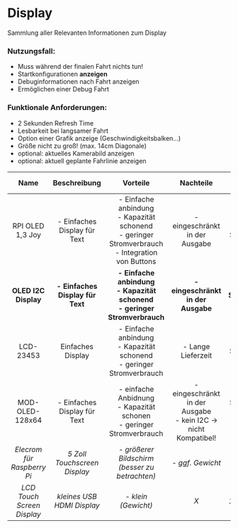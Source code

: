# Display
Sammlung aller Relevanten Informationen zum Display

### Nutzungsfall:
- Muss während der finalen Fahrt nichts tun!
- Startkonfigurationen **anzeigen** 
- Debuginformationen nach Fahrt anzeigen 
- Ermöglichen einer Debug Fahrt

### Funktionale Anforderungen:
- 2 Sekunden Refresh Time
- Lesbarkeit bei langsamer Fahrt
- Option einer Grafik anzeige (Geschwindigkeitsbalken...)
- Größe nicht zu groß! (max. 14cm Diagonale)
- optional: aktuelles Kamerabild anzeigen  
- optional: aktuell geplante Fahrlinie anzeigen



| Name | Beschreibung | Vorteile | Nachteile | Technische Details |  Kosten | Link | weitere Infos |
| :--: | :----------: | :------: | :-------: | :----------------: | :----: | :--: | :-----------: |
| RPI OLED 1,3 Joy | - Einfaches Display für Text | - Einfache anbindung <br> - Kapazität schonend <br> - geringer Stromverbrauch <br> - Integration von Buttons | - eingeschränkt in der Ausgabe | - [Datenblatt](https://www.waveshare.com/wiki/1.3inch_OLED_HAT) <br>- Schnittstelle: I2C | 13,30€ | [Reichelt](https://www.reichelt.de/raspberry-pi-display-oled-1-3-inkl-joystick-sh1106-rpi-oled-1-3-joy-p242789.html?&trstct=pos_0&nbc=1) | X |
| **OLED I2C Display** | **- Einfaches Display für Text** | **- Einfache anbindung <br> - Kapazität schonend <br> - geringer Stromverbrauch** | **- eingeschränkt in der Ausgabe** | **- Schnittstelle: I2C** | **8,49€** |**[Az-Delivery](https://www.az-delivery.de/products/1-3zoll-i2c-oled-display)** | **[Tutorial](https://maker.pro/raspberry-pi/projects/raspberry-pi-monitoring-system-via-oled-display-module)** |
| LCD-23453 | Einfaches Display | - Einfache anbindung <br> - Kapazität schonend <br> - geringer Stromverbrauch | - Lange Lieferzeit | - Schnittstelle: I2C | 13,90€ | [Mouser](https://www.mouser.de/ProductDetail/SparkFun/LCD-23453?qs=dbcCsuKDzFWY6i0I%252BKeCWA%3D%3D) | X |
| MOD-OLED-128x64 | - Einfaches Display für Text | - einfache Anbidnung <br> - Kapazität schonen <br> - geringer Stromverbrauch | - eingeschränkt in der Ausgabe <br> - kein I2C -> nicht Kompatibel! | - Schnittstelle: I2C <br> - Auflösung 128 x 64 | 6,98€ | [Mouser](https://www.mouser.de/ProductDetail/Olimex-Ltd/MOD-OLED-128x64?qs=Rp5uXu7WBW9sJeOZSKRzUw%3D%3D) | X |
| *Elecrom für Raspberry Pi* | *5 Zoll Touchscreen Display* | *- größerer Bildschirm (besser zu betrachten)* | *- ggf. Gewicht* | *- Auflösung: 800 x 480 <br> - 5 Zoll* | *39,99€* | *[Amazon](https://www.amazon.de/Elecrow-Aufl%C3%B6sung-Touchscreen-Monitor-Raspberry/dp/B013JECYF2/)* | *X* |
| *LCD Touch Screen Display* | *kleines USB HDMI Display* | *- klein (Gewicht)* | *X* | *Auflösung: 1920 x 1080 <br> - 3,5 Zoll* | *19,99€* | *[Ebay](https://www.ebay.de/itm/202772035667)* | *X* |